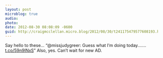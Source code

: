 ```yaml
---
layout: post
microblog: true
audio: 
photo: 
date: 2012-08-30 08:08:09 -0600
guid: http://craigmcclellan.micro.blog/2012/08/30/t241175479577608193.html
---
```

Say hello to these… “@missjudygreer: Guess what I’m doing today……. [t.co/59n9lNxS](http://t.co/59n9lNxS)” Also, yes. Can’t wait for new AD.

